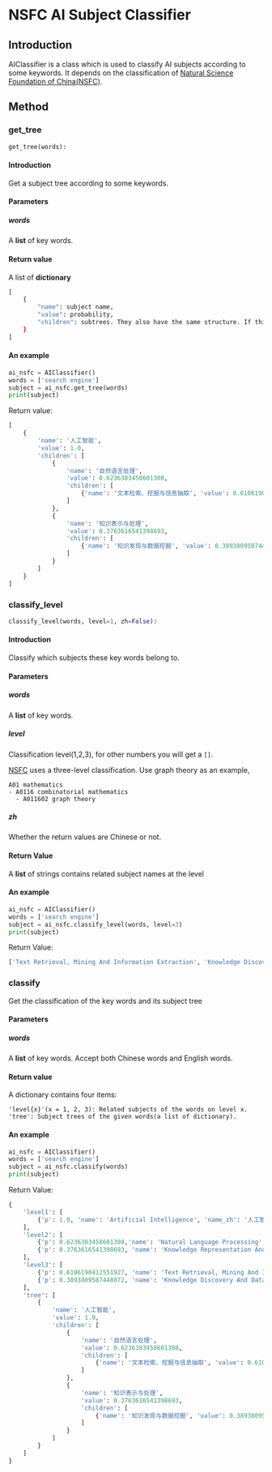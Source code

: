 # NSFC AI Subject Classifier

## Introduction

AIClassifier is a class which is used to classify AI subjects according to some keywords. It depends on the classification of [Natural Science Foundation of China(NSFC)](http://www.nsfc.gov.cn/nsfc/cen/xmzn/2019xmzn/15/index.html). 

## Method

### get_tree

```python
get_tree(words):
```

#### Introduction

Get a subject tree according to some keywords.

#### Parameters

##### words

A **list** of key words.

#### Return value

A list of **dictionary**

```python
[
    {
        "name": subject name,
        "value": probability,
        "children": subtrees. They also have the same structure. If this is a leaf node, it won't have this field
    }
]
```

#### An example

```python
ai_nsfc = AIClassifier()
words = ['search engine']
subject = ai_nsfc.get_tree(words)
print(subject)
```

Return value:

```python
[
    {
        'name': '人工智能', 
        'value': 1.0, 
        'children': [
            {
                'name': '自然语言处理', 
                'value': 0.6236383458601308, 
                'children': [
                    {'name': '文本检索、挖掘与信息抽取', 'value': 0.6106190412551927}
                ]
            },
            {
                'name': '知识表示与处理', 
                'value': 0.3763616541398693, 
                'children': [
                    {'name': '知识发现与数据挖掘', 'value': 0.3893809587448072}
                ]
            }
        ]
    }
]
```



### classify_level

```python
classify_level(words, level=1, zh=False):
```

#### Introduction

 Classify which subjects these key words belong to.

#### Parameters

##### words

A **list** of key words.

##### level

Classification level(1,2,3), for other numbers you will get a  `[]`.

[NSFC](http://www.nsfc.gov.cn/nsfc/cen/xmzn/2019xmzn/15/index.html) uses a three-level classification. Use graph theory as an example, 

```
A01 mathematics
- A0116 combinatorial mathematics
  - A011602 graph theory
```

##### zh

Whether the return values are Chinese or not.

#### Return Value

A **list** of strings contains related subject names at the level

#### An example

```python
ai_nsfc = AIClassifier()
words = ['search engine']
subject = ai_nsfc.classify_level(words, level=3)
print(subject)
```

Return Value:

```python
['Text Retrieval, Mining And Information Extraction', 'Knowledge Discovery And Data Mining']
```

### classify

 Get the classification of the key words and its subject tree

#### Parameters

##### words

A **list** of key words. Accept both Chinese words and English words.

#### Return value

A dictionary contains four items:

```
'level{x}'(x = 1, 2, 3): Related subjects of the words on level x.
'tree': Subject trees of the given words(a list of dictionary).
```

#### An example

```python
ai_nsfc = AIClassifier()
words = ['search engine']
subject = ai_nsfc.classify(words)
print(subject)
```

Return Value:

```python
{
    'level1': [
        {'p': 1.0, 'name': 'Artificial Intelligence', 'name_zh': '人工智能'}
    ], 
    'level2': [
        {'p': 0.6236383458601308,'name': 'Natural Language Processing', 'name_zh': '自然语言处理'},
        {'p': 0.3763616541398693, 'name': 'Knowledge Representation And Processing', 'name_zh': '知识表示与处理'}
    ], 
    'level3': [
        {'p': 0.6106190412551927, 'name': 'Text Retrieval, Mining And Information Extraction', 'name_zh': '文本检索、挖掘与信息抽取'},
        {'p': 0.3893809587448072, 'name': 'Knowledge Discovery And Data Mining', 'name_zh': '知识发现与数据挖掘'}
    ], 
    'tree': [
        {
            'name': '人工智能', 
            'value': 1.0, 
         	'children': [
                {
                    'name': '自然语言处理', 
                    'value': 0.6236383458601308, 
                    'children': [
                        {'name': '文本检索、挖掘与信息抽取', 'value': 0.6106190412551927}
                    ]
                },
                {
                    'name': '知识表示与处理', 
                    'value': 0.3763616541398693, 
                    'children': [
                        {'name': '知识发现与数据挖掘', 'value': 0.3893809587448072}
                    ]
                }
            ]
        }
    ]
}
```
